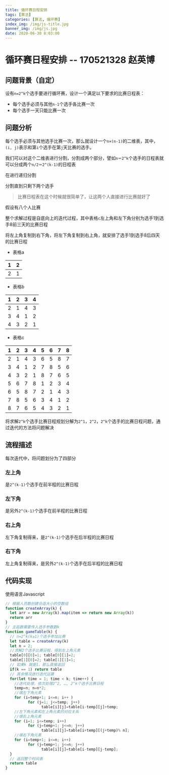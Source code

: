 ```yaml
---
title: 循环赛日程安排
tags: [算法]
categories: [算法, 循环赛]
index_img: /img/js-title.jpg
banner_img: /img/js.jpg
date: 2020-06-30 8:03:00
---
```

# 循环赛日程安排 -- 170521328 赵英博
## 问题背景（自定）
设有`n=2^k`个选手要进行循环赛，设计一个满足以下要求的比赛日程表：

* 每个选手必须与其他`n-1`个选手各比赛一次
* 每个选手一天只能比赛一次

## 问题分析
每个选手必须与其他选手比赛一次，那么就设计一个`n×(n-1)`的二维表，其中，`(i, j)`表示和第`i`个选手在第`j`天比赛的选手。

我们可以对这个二维表进行分割，分割成两个部分，譬如`n＝2^k`个选手的日程表就可以分成两个`n/2＝2^(k-1)`的日程表

在进行递归分割

分割直到只剩下两个选手

> 比赛日程表在这个时候就很简单了，让这两个人直接进行比赛就好了

假设有八个人比赛

整个求解过程是自底向上的迭代过程，其中表格`c`左上角和左下角分别为选手1到选手8前三天的比赛日程

将左上角复制到右下角，将左下角复制到右上角，就安排了选手1到选手8后四天的比赛日程

* 表格a

| 1   | 2   |
| --- | --- |
| 2   | 1   |

* 表格b

| 1   | 2   | 3   | 4   |
| --- | --- | --- | --- |
| 2   | 1   | 4   | 3   |
| 3   | 4   | 1   | 2   |
| 4   | 3   | 2   | 1   |

* 表格c

| 1   | 2   | 3   | 4   | 5   | 6   | 7   | 8   |
| --- | --- | --- | --- | --- | --- | --- | --- |
| 2   | 1   | 4   | 3   | 6   | 5   | 8   | 7   |
| 3   | 4   | 1   | 2   | 7   | 8   | 5   | 6   |
| 4   | 3   | 2   | 1   | 8   | 7   | 6   | 5   |
| 5   | 6   | 7   | 8   | 1   | 2   | 3   | 4   |
| 6   | 5   | 8   | 7   | 2   | 1   | 4   | 3   |
| 7   | 8   | 5   | 6   | 3   | 4   | 1   | 2   |
| 8   | 7   | 6   | 5   | 4   | 3   | 2   | 1   |

将求解`2^k`个选手比赛日程规划分解为`2^1`，`2^2`，`2^k`个选手的比赛日程问题，通过迭代的方法将问题解决

## 流程描述
每次迭代中，将问题划分为了四部分

### 左上角
是`2^(k-1)`个选手在前半程的比赛日程
### 左下角
是另外`2^(k-1)`个选手在前半程的比赛日程
### 右上角
左下角复制得来，是`2^(k-1)`个选手在后半程的比赛日程
### 右下角
左上角复制得来，是另外`2^(k-1)`个选手在后半程的比赛日程

## 代码实现
使用语言Javascript
```js
// 根据人员数创建合适大小的空数组
function createArray(k) {
  let arr = new Array(k).map(item => return new Array(k))
  return arr
}
// 主函数需要传入选手参数数k
function gameTable(k) {
  // n=2^k(k≥1)个选手参加比赛
  let table = createArray(k)
  let n = 2;
  //求解2个选手比赛日程，得到左上角元素
  table[0][0]=1; table[0][1]=2;   
  table[1][0]=2; table[1][1]=1;
  // 如果k 就是1，那么直接返回
  if(k == 1) return table
  // 其余情况进行迭代运算
  for(let time = 1; time < k; time++) {
    //迭代处理，依次处理2^2, …, 2^k个选手比赛日程
    temp=n; n=n*2;   
    //填左下角元素
    for (i=temp+1; i<=n; i++ )
          for (j=1; j<=temp; j++)
                table[i][j]=table[i-temp][j]+temp;
    //左下角元素和左上角元素的对应关系
    //填右上角元素
    for (i=1; i<=temp; i++) 
          for (j=temp+1; j<=n; j++)
                table[i][j]=table[i+temp][(j+temp)% n];
    //填右下角元素
    for (i=temp+1; i<=n; i++)
          for (j=temp+1; j<=n; j++)
                table[i][j]=table[i-temp][j-temp];
  }
  // 返回整个时间表
  return table
}
```